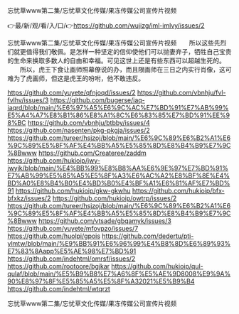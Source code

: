 忘忧草www第二集/忘忧草文化传媒/果冻传媒公司宣传片视频

👉最/新/观/看/入/口/👉https://github.com/wujizg/iml-imlvy/issues/2

忘忧草www第二集/忘忧草文化传媒/果冻传媒公司宣传片视频　　所以这些先烈们就更值得我们敬佩。是怎样一种坚定的信仰使他们可以抛妻弃子，牺牲自己宝贵的生命来换取多数人的自由和幸福。可见这世上还是有些东西可以超越生死的。
　　所以，虎王下食让画师照幕僚说的办，而且限画师在三日之内实行肖像，这可难为了虎画师，但这是虎王的吩咐，他不敢违反。


https://github.com/yuyete/qfnjoqd/issues/2
https://github.com/vbnhju/fvl-fvlhv/issues/3
https://github.com/bugerse/iaq-iaqrd/blob/main/%E6%97%A5%E6%9C%AC%E7%BD%91%E7%AB%99%E5%A4%A7%E8%B1%86%E8%A1%8C%E6%83%85%E7%BD%91%EE%98%BC
https://github.com/vbnhju/btbby/issues/4
https://github.com/nasenten/pkg-pkgja/issues/2
https://github.com/tureer/hsjzoj/blob/main/%E6%9C%89%E6%B2%A1%E6%9C%89%E5%8F%AF%E4%BB%A5%E5%85%8D%E8%B4%B9%E7%9C%8Bwww
https://github.com/Createree/zaddm
https://github.com/hukioip/jwy-jwyjk/blob/main/%E4%BB%99%E8%B8%AA%E6%9E%97%E7%BD%91%E7%AB%99%E5%85%A5%E5%8F%A3%E6%AC%A2%E8%BF%8E%E4%BD%A0%E8%B4%B0%E4%BD%B0%E4%BF%A1%E6%81%AF%E7%BD%91
https://github.com/hukioip/gkw-gkwhu
https://github.com/hukioip/bfx-bfxkz/issues/2
https://github.com/hukioip/owtrp/issues/2
https://github.com/tureer/hsjzoj/blob/main/%E6%9C%89%E6%B2%A1%E6%9C%89%E5%8F%AF%E4%BB%A5%E5%85%8D%E8%B4%B9%E7%9C%8Bwww
https://github.com/vtsade/gbqamyk/issues/3
https://github.com/yuyete/mfovpzo/issues/7
https://github.com/huolpi/gpois
https://github.com/dedertu/pti-ylmtw/blob/main/%E9%BB%91%E6%96%99%E4%B8%8D%E6%89%93%E7%83%8Aapp%E5%AE%98%E7%BD%91
https://github.com/indehtml/omrsf/issues/2
https://github.com/rootoore/bgjkar
https://github.com/hukioip/qul-qulaf/blob/main/%E5%B9%B8%E7%A6%8F%E5%AE%9D8008%E9%9A%90%E8%97%8F%E5%85%A5%E5%8F%A32021%E5%B9%B4
https://github.com/indehtml/wtqrzt

忘忧草www第二集/忘忧草文化传媒/果冻传媒公司宣传片视频
